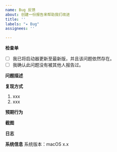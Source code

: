 ```yaml
---
name: Bug 反馈
about: 创建一份报告来帮助我们改进
title: ''
labels: "✦ Bug"
assignees: ''

---
```


**检查单**
- [ ] 我已将启动器更新至最新版，并且该问题依然存在。
- [ ] 我确认此问题没有被其他人报告过。

**问题描述**
<!-- 对错误内容的清晰简洁的描述。-->

**复现方式**
1. xxx
2. xxx

**预期行为**
<!-- 清晰简洁地描述你预期会发生什么。-->

**截图**
<!-- 如果适用，请添加屏幕截图来帮助解释您的问题。-->

**日志**
<!-- 请打开“设置”页面，点击“打开日志“，将选择的文件拖拽至此。-->

**系统信息**
系统版本：macOS x.x
